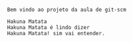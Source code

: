     Bem vindo ao projeto da aula de git-scm

    Hakuna Matata
    Hakuna Matata é lindo dizer
    Hakuna Matata! sim vai entender.
